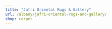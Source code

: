 ```yaml
---
title: "Jafri Oriental Rugs & Gallery"
url: /albany/jafri-oriental-rugs-and-gallery/
shop: carpet
---
```

